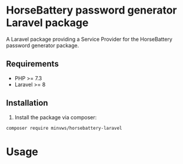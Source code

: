 # HorseBattery password generator Laravel package

A Laravel package providing a Service Provider for the HorseBattery 
password generator package.

## Requirements
- PHP >= 7.3
- Laravel >= 8

## Installation
1. Install the package via composer:
  ```sh
  composer require minvws/horsebattery-laravel
  ```

# Usage

